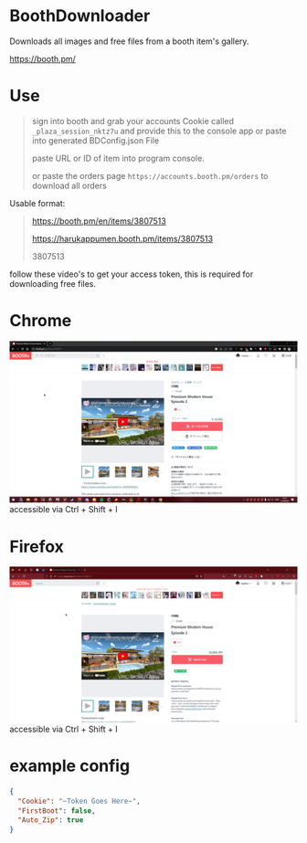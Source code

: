 ﻿# BoothDownloader
Downloads all images and free files from a booth item's gallery.

https://booth.pm/

# Use
> sign into booth and grab your accounts Cookie called `_plaza_session_nktz7u` and provide this to the console app or paste into generated BDConfig.json File
>
> paste URL or ID of item into program console.
> 
> or paste the orders page `https://accounts.booth.pm/orders` to download all orders
> 

Usable format:
> https://booth.pm/en/items/3807513
> 
> https://harukappumen.booth.pm/items/3807513
>
> 3807513

follow these video's to get your access token, this is required for downloading free files.

# Chrome
![Chrome](GitImages/chrome.gif)
accessible via Ctrl + Shift + I

# Firefox
![Firefox](GitImages/firefox.gif)
accessible via Ctrl + Shift + I

# example config #
```json
{
  "Cookie": "~Token Goes Here~",
  "FirstBoot": false,
  "Auto_Zip": true
}
```
